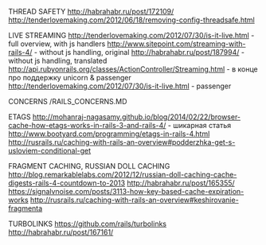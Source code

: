 THREAD SAFETY
http://habrahabr.ru/post/172109/
http://tenderlovemaking.com/2012/06/18/removing-config-threadsafe.html

LIVE STREAMING
http://tenderlovemaking.com/2012/07/30/is-it-live.html - full overview, with js handlers
http://www.sitepoint.com/streaming-with-rails-4/ - without js handling, original
http://habrahabr.ru/post/187994/ - without js handling, translated
http://api.rubyonrails.org/classes/ActionController/Streaming.html - в конце про поддержку unicorn & passenger
http://tenderlovemaking.com/2012/07/30/is-it-live.html - passenger

CONCERNS
/RAILS_CONCERNS.MD

ETAGS
http://mohanraj-nagasamy.github.io/blog/2014/02/22/browser-cache-how-etags-works-in-rails-3-and-rails-4/ - шикарная статья
http://www.bootyard.com/programming/etags-in-rails-4.html
http://rusrails.ru/caching-with-rails-an-overview#podderzhka-get-s-usloviem-conditional-get

FRAGMENT CACHING, RUSSIAN DOLL CACHING
http://blog.remarkablelabs.com/2012/12/russian-doll-caching-cache-digests-rails-4-countdown-to-2013
http://habrahabr.ru/post/165355/
https://signalvnoise.com/posts/3113-how-key-based-cache-expiration-works
http://rusrails.ru/caching-with-rails-an-overview#keshirovanie-fragmenta

TURBOLINKS
https://github.com/rails/turbolinks
http://habrahabr.ru/post/167161/
